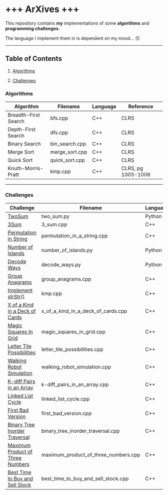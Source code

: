 # +++ ArXives +++
This repository contains **my** implementations of some **algorithms** and **programming challenges**. 

The language I implement them in is dependent on my mood... 🙃

---
## Table of Contents 
1. [Algorithms](#Algorithms)

2. [Challenges](#Challenges)

### Algorithms
| Algorithm | Filename | Language | Reference |
--- | --- | --- | ---
Breadth-First Search | bfs.cpp | C++ | CLRS | 
Depth-First Search | dfs.cpp | C++ | CLRS | 
Binary Search | bin_search.cpp | C++ | CLRS | 
Merge Sort | merge_sort.cpp | C++ | CLRS | 
Quick Sort | quick_sort.cpp | C++ | CLRS | 
Knuth-Morris-Pratt | kmp.cpp | C++ | CLRS, pg 1005-1006 |

---
### Challenges

| Challenge | Filename | Language |
--- | --- | ---
<a href = "https://leetcode.com/problems/two-sum" target = "blank">TwoSum</a> |  two_sum.py | Python | 
<a href = "https://leetcode.com/problems/3sum" target = "blank">3Sum</a> |  3_sum.cpp | C++ | 
<a href = "https://leetcode.com/problems/permutation-in-string" target = "blank">Permutation in String</a> |  permutation_in_a_string.cpp | C++ | 
<a href = "https://leetcode.com/problems/number-of-islands" target = "blank">Number of Islands</a> |  number_of_islands.py | Python | 
<a href = "https://leetcode.com/problems/decode-ways" target = "blank">Decode Ways</a> |  decode_ways.py | Python | 
<a href = "https://leetcode.com/problems/group-anagrams" target = "blank">Group Anagrams</a> |  group_anagrams.cpp | C++ | 
<a href = "https://leetcode.com/problems/implement-strstr" target = "blank">Implement strStr()</a> |  kmp.cpp | C++ | 
<a href = "https://leetcode.com/problems/x-of-a-kind-in-a-deck-of-cards" target = "blank">X of a Kind in a Deck of Cards</a> |  x_of_a_kind_in_a_deck_of_cards.cpp | C++ | 
<a href = "https://leetcode.com/problems/magic-squares-in-grid" target = "blank">Magic Squares In Grid</a> |  magic_squares_in_grid.cpp | C++ | 
<a href = "https://leetcode.com/problems/letter-tile-possibilities" target = "blank">Letter Tile Possibilities</a> |  letter_tile_possibilities.cpp | C++ | 
<a href = "https://leetcode.com/problems/walking-robot-simulation" target = "blank">Walking Robot Simulation</a> |  walking_robot_simulation.cpp | C++ | 
<a href = "https://leetcode.com/problems/k-diff-pairs-in-an-array" target = "blank">K-diff Pairs in an Array</a> |  k-diff_pairs_in_an_array.cpp | C++ | 
<a href = "https://leetcode.com/problems/linked-list-cycle" target = "blank">Linked List Cycle</a> |  linked_list_cycle.cpp | C++ | 
<a href = "https://leetcode.com/problems/first-bad-version" target = "blank">First Bad Version</a> |  first_bad_version.cpp | C++ | 
<a href = "https://leetcode.com/problems/binary-tree-inorder-traversal" target = "blank">Binary Tree Inorder Traversal</a> |  binary_tree_inorder_traversal.cpp | C++ | 
<a href = "https://leetcode.com/problems/maximum-product-of-three-numbers" target = "blank">Maximum Product of Three Numbers</a> |  maximum_product_of_three_numbers.cpp | C++ | 
<a href = "https://leetcode.com/problems/best-time-to-buy-and-sell-stock" target = "blank">Best Time to Buy and Sell Stock</a> |  best_time_to_buy_and_sell_stock.cpp | C++ | 
